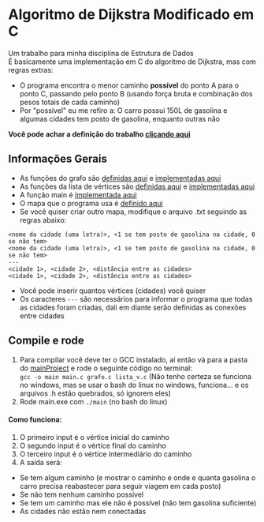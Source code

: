 # Algoritmo de Dijkstra Modificado em C

Um trabalho para minha disciplina de Estrutura de Dados  
É basicamente uma implementação em C do algoritmo de Dijkstra, mas com regras extras:

- O programa encontra o menor caminho **possível** do ponto A para o ponto C, passando pelo ponto B (usando força bruta e combinação dos pesos totais de cada caminho)
- Por "possível" eu me refiro a: O carro possui 150L de gasolina e algumas cidades tem posto de gasolina, enquanto outras não

**Você pode achar a definição do trabalho [clicando aqui](/Project-Definition/Trabalho%20Pr%C3%A1tico.pdf)**

## Informações Gerais

- As funções do grafo são [definidas aqui](/mainProject/grafo.h) e [implementadas aqui](/mainProject/grafo.c)
- As funções da lista de vértices são [definidas aqui](/mainProject/lista_v.h) e [implementadas aqui](/mainProject/lista_v.c)
- A função main é [ímplementada aqui](/mainProject/main.c)
- O mapa que o programa usa é [definido aqui](/mainProject/Mapa.txt)
- Se você quiser criar outro mapa, modifique o arquivo .txt seguindo as regras abaixo:

```
<nome da cidade (uma letra)>, <1 se tem posto de gasolina na cidade, 0 se não tem>
<nome da cidade (uma letra)>, <1 se tem posto de gasolina na cidade, 0 se não tem>
---
<cidade 1>, <cidade 2>, <distância entre as cidades>
<cidade 1>, <cidade 2>, <distância entre as cidades>
```

- Você pode inserir quantos vértices (cidades) você quiser
- Os caracteres `---` são necessários para informar o programa que todas as cidades foram criadas, dali em diante serão definidas as conexões entre cidades

## Compile e rode

1. Para compilar você deve ter o GCC instalado, aí então vá para a pasta do [mainProject](/mainProject/) e rode o seguinte código no terminal:  
   `gcc -o main main.c grafo.c lista_v.c` (Não tenho certeza se funciona no windows, mas se usar o bash do linux no windows, funciona... e os arquivos .h estão quebrados, só ignorem eles)
2. Rode main.exe com `./main` (no bash do linux)

#### Como funciona:

1. O primeiro input é o vértice inicial do caminho
2. O segundo input é o vértice final do caminho
3. O terceiro input é o vértice intermediário do caminho
4. A saída será:

- Se tem algum caminho (e mostrar o caminho e onde e quanta gasolina o carro precisa reabastecer para seguir viagem em cada posto)
- Se não tem nenhum caminho possível
- Se tem um caminho mas ele não é possível (não tem gasolina suficiente)
- As cidades não estão nem conectadas
